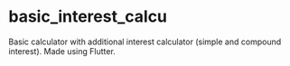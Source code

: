 # basic_interest_calcu
Basic calculator with additional interest calculator (simple and compound interest). Made using Flutter. 
